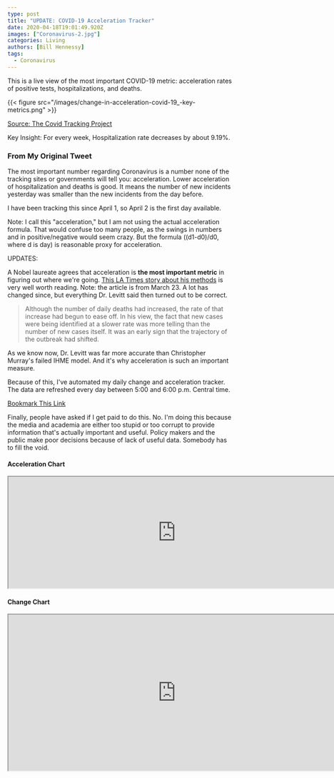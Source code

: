 ```yaml
---
type: post
title: "UPDATE: COVID-19 Acceleration Tracker"
date: 2020-04-18T19:01:49.920Z
images: ["Coronavirus-2.jpg"]
categories: Living
authors: [Bill Hennessy]
tags:
  - Coronavirus
---
```

This is a live view of the most important COVID-19 metric: acceleration rates of positive tests, hospitalizations, and deaths.

{{< figure src="/images/change-in-acceleration-covid-19_-key-metrics.png" >}}

[Source: The Covid Tracking Project](https://covidtracking.com/data)

Key Insight: For every week, Hospitalization rate decreases by about 9.19%.

### From My Original Tweet

The most important number regarding Coronavirus is a number none of the tracking sites or governments will tell you: acceleration. Lower acceleration of hospitalization and deaths is good. It means the number of new incidents yesterday was smaller than the new incidents from the day before. 

I have been tracking this since April 1, so April 2 is the first day available. 


Note: I call this "acceleration," but I am not using the actual acceleration formula. That would confuse too many people, as the swings in numbers and in positive/negative would seem crazy. But the formula ((d1-d0)/d0, where d is day) is reasonable proxy for acceleration. 

UPDATES:

A Nobel laureate agrees that acceleration is **the most important metric** in figuring out where we're going. [This LA Times story about his methods](https://www.latimes.com/science/story/2020-03-22/coronavirus-outbreak-nobel-laureate) is very well worth reading. Note: the article is from March 23. A lot has changed since, but everything Dr. Levitt said then turned out to be correct.

> Although the number of daily deaths had increased, the rate of that increase had begun to ease off. In his view, the fact that new cases were being identified at a slower rate was more telling than the number of new cases itself. It was an early sign that the trajectory of the outbreak had shifted.

As we know now, Dr. Levitt was far more accurate than Christopher Murray's failed IHME model. And it's why acceleration is such an important measure. 

Because of this, I've automated my daily change and acceleration tracker. The data are refreshed every day between 5:00 and 6:00 p.m. Central time. 

[Bookmark This Link](https://docs.google.com/spreadsheets/d/e/2PACX-1vTwBVmpcgt5376AWpyjR0tShJJRnTntedPtHFNG8hrumXUD03xFMbWWVObSoCIhW7JWlOBc9rqFM3XU/pubhtml#)

Finally, people have asked if I get paid to do this. No. I'm doing this because the media and academia are either too stupid or too corrupt to provide information that's actually important and useful. Policy makers and the public make poor decisions because of lack of useful data. Somebody has to fill the void. 

#### Acceleration Chart
<iframe width="750" height="250" src="https://docs.google.com/spreadsheets/d/e/2PACX-1vTwBVmpcgt5376AWpyjR0tShJJRnTntedPtHFNG8hrumXUD03xFMbWWVObSoCIhW7JWlOBc9rqFM3XU/pubhtml?gid=1038714496&amp;single=true&amp;widget=true&amp;headers=false"></iframe>

#### Change Chart
<iframe width="750" height="350" src="https://docs.google.com/spreadsheets/d/e/2PACX-1vTwBVmpcgt5376AWpyjR0tShJJRnTntedPtHFNG8hrumXUD03xFMbWWVObSoCIhW7JWlOBc9rqFM3XU/pubchart?oid=1915886212&amp;format=image"></iframe>
